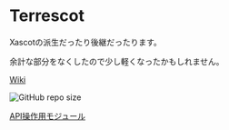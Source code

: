 # Terrescot

Xascotの派生だったり後継だったります。

余計な部分をなくしたので少し軽くなったかもしれません。 

[Wiki](https://github.com/mf-3d/terrescot/wiki)

![GitHub repo size](https://img.shields.io/github/repo-size/mf-3d/terrescot)

[API操作用モジュール](https://github.com/mf-3d/terrescot-control)
